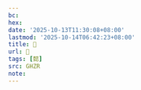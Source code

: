 ```yaml
---
bc:
hex:
date: '2025-10-13T11:30:08+08:00'
lastmod: '2025-10-14T06:42:23+08:00'
title: 󰤤
url: 󰤤
tags: [懿]
src: GHZR
note:
---
```


